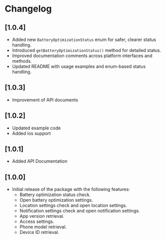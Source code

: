 # Changelog

## [1.0.4]
- Added new `BatteryOptimizationStatus` enum for safer, clearer status handling.
- Introduced `getBatteryOptimizationStatus()` method for detailed status.
- Improved documentation comments across platform interfaces and methods.
- Updated README with usage examples and enum-based status handling.

## [1.0.3]
- Improvement of API documents

## [1.0.2]
- Updated example code
- Added ios support

## [1.0.1]
- Added API Documentation

## [1.0.0]
- Initial release of the package with the following features:
    - Battery optimization status check.
    - Open battery optimization settings.
    - Location settings check and open location settings.
    - Notification settings check and open notification settings.
    - App version retrieval.
    - Access settings.
    - Phone model retrieval.
    - Device ID retrieval.


